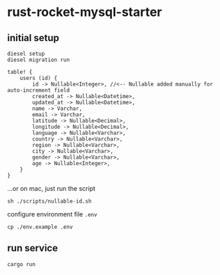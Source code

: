 # rust-rocket-mysql-starter

## initial setup
```
diesel setup
diesel migration run
```

```
table! {
    users (id) {
        id -> Nullable<Integer>, //<-- Nullable added manually for auto-increment field
        created_at -> Nullable<Datetime>,
        updated_at -> Nullable<Datetime>,
        name -> Varchar,
        email -> Varchar,
        latitude -> Nullable<Decimal>,
        longitude -> Nullable<Decimal>,
        language -> Nullable<Varchar>,
        country -> Nullable<Varchar>,
        region -> Nullable<Varchar>,
        city -> Nullable<Varchar>,
        gender -> Nullable<Varchar>,
        age -> Nullable<Integer>,
    }
}
```

...or on mac, just run the script
```
sh ./scripts/nullable-id.sh
```

configure environment file `.env`
```
cp ./env.example .env
```

## run service
```
cargo run
```